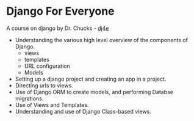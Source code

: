 # Django For Everyone
A course on django by Dr. Chucks - [dj4e](https://dj4e.com)

* Understanding the various high level overview of the components of Django.
    * views
    * templates
    * URL configuration
    * Models
* Setting up a django project and creating an app in a project.
* Directing urls to views.
* Use of Django ORM to create models, and performing Databse migrations.
* Use of Views and Templates.
* Understanding and use of Django Class-based views.
